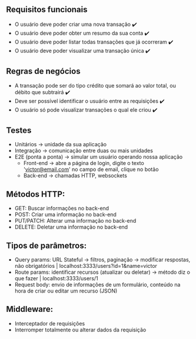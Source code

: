 ## Requisitos funcionais
- O usuário deve poder criar uma nova transação ✔️
- O usuário deve poder obter um resumo da sua conta ✔️
- O usuário deve poder listar todas transações que já ocorreram ✔️ 
- O usuário deve poder visualizar uma transação única ✔️

## Regras de negócios
- A transação pode ser do tipo crédito que somará ao valor total, ou débito que subtrairá ✔️
- Deve ser possível identificar o usuário entre as requisições ✔️
- O usuário só pode visualizar transações o qual ele criou ✔️



## Testes
- Unitários -> unidade da sua aplicação
- Integração -> comunicação entre duas ou mais unidades
- E2E (ponta a ponta) -> simular um usuário operando nossa aplicação
  - Front-end -> abre a página de login, digite o texto 'victor@email.com' no campo de email, clique no botão
  - Back-end -> chamadas HTTP, websockets



## Métodos HTTP:
- GET: Buscar informações no back-end
- POST: Criar uma informação no back-end
- PUT/PATCH: Alterar uma informação no back-end
- DELETE: Deletar uma informação no back-end

## Tipos de parâmetros:
- Query params: URL Stateful -> filtros, paginação -> modificar respostas, não obrigatórios | localhost:3333/users?id=1&name=victor
- Route params: identificar recursos (atualizar ou deletar) -> método diz o que fazer | localhost:3333/users/1
- Request body: envio de informações de um formulário, conteúdo na hora de criar ou editar um recurso (JSON)

## Middleware:
- Interceptador de requisições
- Interromper totalmente ou alterar dados da requisição
